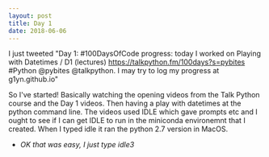 ```yaml
---
layout: post
title: Day 1
date: 2018-06-06
---
```

I just tweeted "Day 1: #100DaysOfCode progress: today I worked on Playing with Datetimes / D1 (lectures) https://talkpython.fm/100days?s=pybites #Python @pybites @talkpython. I may try to log my progress at g1yn.github.io"

So I've started!  Basically watching the opening videos from the Talk Python course and the Day 1 videos. Then having a play with datetimes at the python command line. The videos used IDLE which gave prompts etc and I ought to see if I can get IDLE to run in the miniconda environemnt that I created. When I typed idle it ran the python 2.7 version in MacOS.

- *OK that was easy, I just type idle3*
